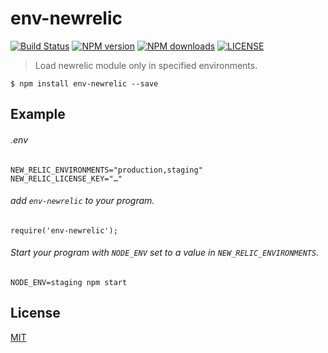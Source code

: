 # env-newrelic

[![Build Status](http://img.shields.io/travis/wilmoore/node-env-newrelic.svg)](https://travis-ci.org/wilmoore/node-env-newrelic) [![NPM version](http://img.shields.io/npm/v/env-newrelic.svg)](https://www.npmjs.org/package/env-newrelic) [![NPM downloads](http://img.shields.io/npm/dm/env-newrelic.svg)](https://www.npmjs.org/package/env-newrelic) [![LICENSE](http://img.shields.io/npm/l/env-newrelic.svg)](license)

> Load newrelic module only in specified environments.

    $ npm install env-newrelic --save

## Example

###### .env

    NEW_RELIC_ENVIRONMENTS="production,staging"
    NEW_RELIC_LICENSE_KEY="…"

###### add `env-newrelic` to your program.

    require('env-newrelic');

###### Start your program with `NODE_ENV` set to a value in `NEW_RELIC_ENVIRONMENTS`.

    NODE_ENV=staging npm start

## License

  [MIT](license)
